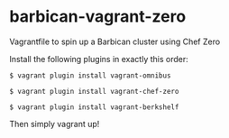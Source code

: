 barbican-vagrant-zero
=====================

Vagrantfile to spin up a Barbican cluster using Chef Zero

Install the following plugins in exactly this order:

```
$ vagrant plugin install vagrant-omnibus

$ vagrant plugin install vagrant-chef-zero

$ vagrant plugin install vagrant-berkshelf
```

Then simply vagrant up!
